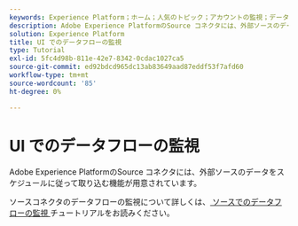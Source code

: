 ```yaml
---
keywords: Experience Platform；ホーム；人気のトピック；アカウントの監視；データフローの監視；データフロー
description: Adobe Experience PlatformのSource コネクタには、外部ソースのデータをスケジュールに従って取り込む機能が用意されています。 このチュートリアルでは、ソース ワークスペースから既存のデータフローを表示する手順を説明します。
solution: Experience Platform
title: UI でのデータフローの監視
type: Tutorial
exl-id: 5fc4d98b-811e-42e7-8342-0cdac1027ca5
source-git-commit: ed92bdcd965dc13ab83649aad87eddf53f7afd60
workflow-type: tm+mt
source-wordcount: '85'
ht-degree: 0%

---
```


# UI でのデータフローの監視

Adobe Experience PlatformのSource コネクタには、外部ソースのデータをスケジュールに従って取り込む機能が用意されています。

ソースコネクタのデータフローの監視について詳しくは、[ ソースでのデータフローの監視 ](../../../dataflows/ui/monitor-sources.md) チュートリアルをお読みください。
